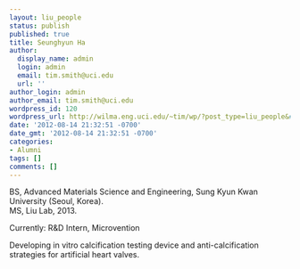 ```yaml
---
layout: liu_people
status: publish
published: true
title: Seunghyun Ha
author:
  display_name: admin
  login: admin
  email: tim.smith@uci.edu
  url: ''
author_login: admin
author_email: tim.smith@uci.edu
wordpress_id: 120
wordpress_url: http://wilma.eng.uci.edu/~tim/wp/?post_type=liu_people&#038;p=120
date: '2012-08-14 21:32:51 -0700'
date_gmt: '2012-08-14 21:32:51 -0700'
categories:
- Alumni
tags: []
comments: []
---
```

<p>BS, Advanced Materials Science and Engineering, Sung Kyun Kwan University (Seoul, Korea).<br />
MS, Liu Lab, 2013.</p>
<p>Currently: R&amp;D Intern, Microvention</p>
<p>Developing&nbsp;in vitro calcification testing device and&nbsp;anti-calcification strategies&nbsp;for artificial heart valves.</p>
